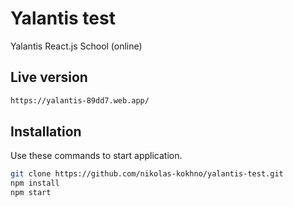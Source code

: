 # Yalantis test

Yalantis React.js School (online)

## Live version

```bash
https://yalantis-89dd7.web.app/
```

## Installation

Use these commands to start application.

```bash
git clone https://github.com/nikolas-kokhno/yalantis-test.git
npm install
npm start
```
